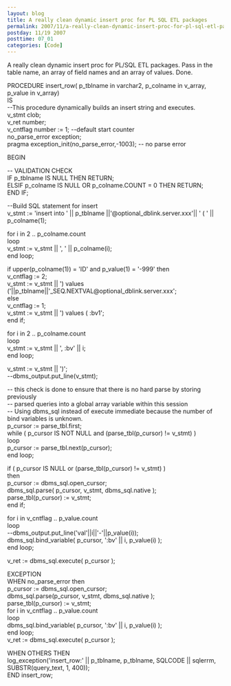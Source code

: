 ```yaml
---
layout: blog
title: A really clean dynamic insert proc for PL SQL ETL packages
permalink: 2007/11/a-really-clean-dynamic-insert-proc-for-pl-sql-etl-packages
postday: 11/19 2007
posttime: 07_01
categories: [Code]
---
```


<p>A really clean dynamic insert proc for PL/SQL ETL packages. Pass in the table name, an array of field names and an array of values. Done.</p>
<p>PROCEDURE insert_row( p_tblname in varchar2, p_colname in v_array, p_value in v_array)<br />
IS<br />
--This procedure dynamically builds an insert string and executes.<br />
v_stmt clob;<br />
v_ret  number;<br />
v_cntflag number := 1; --default start counter<br />
no_parse_error exception;<br />
pragma exception_init(no_parse_error,-1003); -- no parse error</p>
<p>BEGIN</p>
<p>-- VALIDATION CHECK<br />
 IF p_tblname IS NULL THEN RETURN;<br />
 ELSIF p_colname IS NULL OR p_colname.COUNT = 0 THEN RETURN;<br />
 END IF;</p>
<p>--Build SQL statement for insert<br />
v_stmt := &#039;insert into &#039; || p_tblname ||&#039;@optional_dblink.server.xxx&#039;|| &#039; ( &#039; || p_colname(1);</p>
<p>    for i in 2 .. p_colname.count<br />
    loop<br />
      v_stmt := v_stmt || &#039;, &#039; || p_colname(i);<br />
    end loop;</p>
<p>if upper(p_colname(1)) = &#039;ID&#039; and p_value(1) = &#039;-999&#039; then<br />
  v_cntflag := 2;<br />
  v_stmt := v_stmt || &#039;) values (&#039;||p_tblname||&#039;_SEQ.NEXTVAL@optional_dblink.server.xxx&#039;;<br />
else<br />
  v_cntflag := 1;<br />
  v_stmt := v_stmt || &#039;) values ( :bv1&#039;;<br />
end if;</p>
<p>    for i in 2 .. p_colname.count<br />
    loop<br />
      v_stmt := v_stmt || &#039;, :bv&#039; || i;<br />
    end loop;</p>
<p>v_stmt := v_stmt || &#039;)&#039;;<br />
--dbms_output.put_line(v_stmt);</p>
<p>        -- this check is done to ensure that there is no hard parse by storing previously<br />
        -- parsed queries into a global array variable within this session<br />
        -- Using dbms_sql instead of execute immediate because the number of bind variables is unknown.<br />
        p_cursor := parse_tbl.first;<br />
        while ( p_cursor IS NOT NULL and (parse_tbl(p_cursor) != v_stmt) )<br />
        loop<br />
            p_cursor := parse_tbl.next(p_cursor);<br />
        end loop;</p>
<p>        if ( p_cursor IS NULL or (parse_tbl(p_cursor) != v_stmt) )<br />
        then<br />
            p_cursor := dbms_sql.open_cursor;<br />
            dbms_sql.parse(  p_cursor, v_stmt, dbms_sql.native );<br />
            parse_tbl(p_cursor) := v_stmt;<br />
        end if;</p>
<p>    for i in v_cntflag .. p_value.count<br />
    loop<br />
      --dbms_output.put_line(&#039;val&#039;||i||&#039;-&#039;||p_value(i));<br />
      dbms_sql.bind_variable( p_cursor, &#039;:bv&#039; || i, p_value(i) );<br />
    end loop;</p>
<p>    v_ret := dbms_sql.execute( p_cursor );</p>
<p>EXCEPTION<br />
WHEN no_parse_error then<br />
            p_cursor := dbms_sql.open_cursor;<br />
            dbms_sql.parse(p_cursor, v_stmt, dbms_sql.native );<br />
            parse_tbl(p_cursor) := v_stmt;<br />
            for i in v_cntflag .. p_value.count<br />
            loop<br />
              dbms_sql.bind_variable( p_cursor, &#039;:bv&#039; || i, p_value(i) );<br />
            end loop;<br />
            v_ret := dbms_sql.execute( p_cursor );</p>
<p>WHEN OTHERS THEN<br />
log_exception(&#039;insert_row:&#039; || p_tblname,   p_tblname,   SQLCODE || sqlerrm,   SUBSTR(query_text,   1,   400));<br />
END insert_row;<br />
</p>
